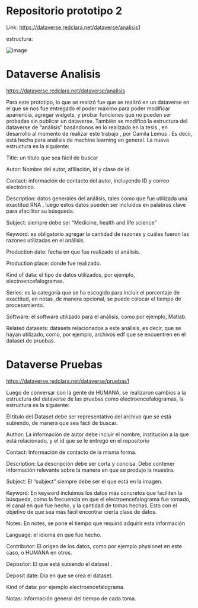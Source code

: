 
# Repositorio prototipo 2

Link: https://dataverse.redclara.net/dataverse/analisis1

estructura:

![image](https://user-images.githubusercontent.com/99204787/203448607-64be990a-cb8d-4948-a25d-5d40857559d1.png)

 
# Dataverse Analisis

https://dataverse.redclara.net/dataverse/analisis

Para este prototipo, lo que se realizó fue que se realizó en un dataverse en el que se nos fue entregado el poder máximo para poder modificar apariencia, agregar widgets, y probar funciones que no pueden ser probadas sin publicar un dataverse. También se modificó la estructura del dataverse de “análisis” basándonos en lo realizado en la tesis , en desarrollo al momento de realizar este trabajo , por Camila Lemus . Es decir, está hecha para análisis de machine learning en general. La nueva estructura es la siguiente:

Title: un título que sea fácil de buscar

Autor: Nombre del autor, afiliación, id y clase de id.

Contact: información de contacto del autor, incluyendo ID y correo electrónico. 

Description: datos generales del análisis, tales como que fue utilizada una exactitud RNA , luego estos datos pueden ser incluidos en palabras clave para afacilitar su búsqueda. 

Subject: siempre debe ser “Medicine, health and life science”

Keyword: es obligatorio agregar la cantidad de razones y cuáles fueron las razones utilizadas en el análisis.

Production date: fecha en que fue realizado el análisis.

Production place: donde fue realizado. 

Kind of data: el tipo de datos utilizados, por ejemplo, electroencefalogramas. 

Series: es la categoría que se ha escogido para incluir el porcentaje de exactitud, en notas ,de manera opcional, se puede colocar el tiempo de procesamiento.

Software: el software utilizado para el análisis, como por ejemplo, Matlab. 

Related datasets: datasets relacionados a este análisis, es decir, que se hayan utilizado, como, por ejemplo, archivos edf que se encuentren en el dataset de pruebas. 



# Dataverse Pruebas
https://dataverse.redclara.net/dataverse/pruebas1

Luego de conversar con la gente de HUMANA, se realizaron cambios a la estructura del dataverse de las pruebas como electroencefalogramas, la estructura es la siguiente:

El título del Dataset debe ser representativo del archivo que se está subiendo, de manera que sea fácil de buscar.

Author: La información de autor debe incluir el nombre, institución a la que está relacionado, y el id que se le entregó en el repositorio

Contact: Información de contacto de la misma forma. 

Description: La descripción debe ser corta y concisa. Debe contener información relevante sobre la manera en que se produjo la muestra.

Subject: El “subject” siempre debe ser el que está en la imagen.



Keyword: En keyword incluimos los datos más concretos que faciliten la búsqueda, como la frecuencia en que el electroencefalograma fue tomado, el canal en que fue hecho, y la cantidad de tomas hechas. Esto con el objetivo de que sea más fácil encontrar cierta clase de datos.
	
  Notes: En notes, se pone el tiempo que requirió adquirir esta información
	
  Language: el idioma en que fue hecho.
	
  Contributor: El origen de los datos, como por ejemplo physionet en este caso, o HUMANA en otros. 
	
  Depositor: El que está subiendo el dataset .
	
  Deposit date:  Día en que se crea el dataset.
	
  Kind of data: por ejemplo electroencefalograma.
	
  Notas: información general del tiempo de cada toma. 
